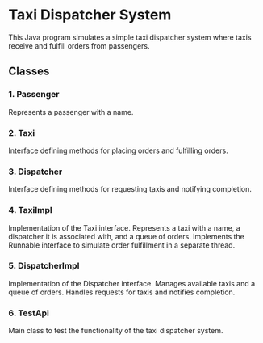 # Taxi Dispatcher System
This Java program simulates a simple taxi dispatcher system where taxis receive and fulfill orders from passengers.

## Classes
### 1. Passenger
Represents a passenger with a name.
### 2. Taxi
Interface defining methods for placing orders and fulfilling orders.
### 3. Dispatcher
Interface defining methods for requesting taxis and notifying completion.
### 4. TaxiImpl
Implementation of the Taxi interface.
Represents a taxi with a name, a dispatcher it is associated with, and a queue of orders.
Implements the Runnable interface to simulate order fulfillment in a separate thread.
### 5. DispatcherImpl
Implementation of the Dispatcher interface.
Manages available taxis and a queue of orders.
Handles requests for taxis and notifies completion.
### 6. TestApi
Main class to test the functionality of the taxi dispatcher system.
